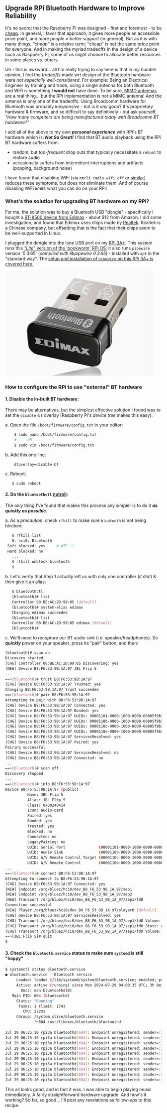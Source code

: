 ## Upgrade RPi Bluetooth Hardware to Improve Reliability

It's no secret that the Raspberry Pi was designed - first and foremost - to be [cheap](https://dictionary.cambridge.org/dictionary/english/cheap). In general, I favor that approach; it gives more people an accessible price point, and *more people = better support* (in general). But as it is with many things, *"cheap"* is a relative term; "cheap" is not the same price point for everyone. And in making the myriad tradeoffs in the design of a device such as Raspberry Pi, some of us might choose to allocate better resources in some places vs. others. 

Uh - this is awkward... all I'm really trying to say here is that *in my humble opinion*, I feel the *tradeoffs* made wrt design of the Bluetooth hardware were *not especially well-considered*. For example: Being an Electrical Engineer by training and trade, using a single antenna for both Bluetooth and WiFi is something I **would not** have done. To be sure, [MIMO antennas](https://resources.system-analysis.cadence.com/blog/fundamentals-of-mimo-communication-in-wireless-systems) are a real thing...  but the RPi implementation is not a MIMO antenna! And the antenna is only one of the tradeoffs. Using Broadcomm hardware for Bluetooth was probably *inexpensive* - but is it *any good*? It's proprietary hardware & firmware, and so difficult to say definitively - but ask yourself, *"How many computers are being manufactured today with Broadcomm BT hardware?"* 

I add all of the above to my own ***personal experience*** with RPi's BT hardware which is: ***Not So Great!*** I find that BT audio playback using the RPi BT hardware suffers from: 

* random, but *too-frequent* drop outs that typically necessitate a `reboot`  to restore audio
* occasionally suffers from intermittent interruptions and artifacts (popping, background noise)

I have found that disabling WiFi (via `nmcli radio wifi off` or [similar](https://www.baeldung.com/linux/disable-wireless-network)) reduces these symptoms, but does not eliminate them. And of course disabling WiFi *limits* what you can do on your RPi! 

### What's the solution for upgrading BT hardware on my RPi?

For me, the solution was to buy a Bluetooth USB "dongle" - specifically I bought a [BT-8500 device from Edimax](https://www.edimax.com/edimax/merchandise/merchandise_detail/data/edimax/global/bluetooth/bt-8500/) - about $12 from Amazon. I did some investigation, and found that Edimax uses chips made by [Realtek](https://en.wikipedia.org/wiki/Realtek). Realtek is a Chinese company, but offsetting that is the fact that their chips seem to be well-supported in Linux. 

I plugged the dongle into the lone USB port on my [RPi 3A+](https://datasheets.raspberrypi.com/rpi3/raspberry-pi-3-a-plus-product-brief.pdf). This system runs this [*"Lite"* version of the 'bookworm' RPi OS](https://downloads.raspberrypi.com/raspios_lite_armhf/images/raspios_lite_armhf-2024-07-04/); it also runs `pipewire` version '0.3.65' (*compiled with libpipewire 0.3.65*) - installed with `apt` in the "standard way". The [setup and installation of `pipewire` on this RPi 3A+ is covered here.](https://github.com/seamusdemora/PiFormulae/blob/master/Bluetooth-AudioForBookwormLite.md) 

![edimax-bt-8500](./pix/edimax-bt-8500.jpeg)



### How to configure the RPi to use "external" BT hardware

#### 1. Disable the in-built BT hardware:

There may be alternatives, but the simplest effective solution I found was to set the `disable-bt` overlay (Raspberry Pi's *device tree* makes this easy):

   a. Open the file `/boot/firmware/config.txt` in your editor:

   ```bash
       $ sudo nano /boot/firmware/config.txt 
       # --  OR --
       $ sudo vim /boot/firmware/config.txt
   ```

   b. Add this one line: 

   ```
       dtoverlay=disable-bt
   ```

   c. Reboot:
   ```
      $ sudo reboot
   ```

#### 2. Do the `bluetoothctl` [nutroll](https://www.urbandictionary.com/define.php?term=nutroll): 

The only thing I've found that makes this process any simpler is to do it ***as quickly as possible***. 

   a. As a *precaution*, check `rfkill` to make sure `bluetooth` is not being blocked:  

   ```bash
      $ rfkill list
      0: hci0: Bluetooth
	Soft blocked: yes     # WTF !!
	Hard blocked: no
      ...
      $ rfkill unblock bluetooth
      $
   ```

   b. Let's verify that Step 1 actually left us with only one controller (*it did!*) & then give it an alias: 

   ```bash
      $ bluetoothctl
      [bluetooth]# list
      Controller 08:BE:AC:2D:99:85 [default]
      [bluetooth]# system-alias edimax 
      Changing edimax succeeded
      [bluetooth]# list
      Controller 08:BE:AC:2D:99:85 edimax [default]
      [bluetooth]#
   ```

   c. We'll need to *recapture* our BT audio sink (i.e. speaker/headphones). So ***quickly*** power on your speaker, press its "pair" button, and then:  

   ```bash
   [bluetooth]# scan on 
   Discovery started
   [CHG] Controller 08:BE:AC:2D:99:85 Discovering: yes
   [NEW] Device B8:F6:53:9B:1A:97 JBL Flip 5 
   ...
==>[bluetooth]# trust B8:F6:53:9B:1A:97
   [CHG] Device B8:F6:53:9B:1A:97 Trusted: yes
   Changing B8:F6:53:9B:1A:97 trust succeeded
==>[bluetooth]# pair B8:F6:53:9B:1A:97
   Attempting to pair with B8:F6:53:9B:1A:97
   [CHG] Device B8:F6:53:9B:1A:97 Connected: yes
   [CHG] Device B8:F6:53:9B:1A:97 Bonded: yes
   [CHG] Device B8:F6:53:9B:1A:97 UUIDs: 00001101-0000-1000-8000-00805f9b34fb
   [CHG] Device B8:F6:53:9B:1A:97 UUIDs: 0000110b-0000-1000-8000-00805f9b34fb
   [CHG] Device B8:F6:53:9B:1A:97 UUIDs: 0000110c-0000-1000-8000-00805f9b34fb
   [CHG] Device B8:F6:53:9B:1A:97 UUIDs: 0000110e-0000-1000-8000-00805f9b34fb
   [CHG] Device B8:F6:53:9B:1A:97 ServicesResolved: yes
   [CHG] Device B8:F6:53:9B:1A:97 Paired: yes
   Pairing successful
   [CHG] Device B8:F6:53:9B:1A:97 ServicesResolved: no
   [CHG] Device B8:F6:53:9B:1A:97 Connected: no 
   ...
==>[bluetooth]# scan off
   Discovery stopped 
   ...
==>[bluetooth]# info B8:F6:53:9B:1A:97
   Device B8:F6:53:9B:1A:97 (public)
	         Name: JBL Flip 5
	         Alias: JBL Flip 5
	         Class: 0x00240414
	         Icon: audio-card
	         Paired: yes
	         Bonded: yes
	         Trusted: yes
	         Blocked: no
	         Connected: no
	         LegacyPairing: no
	         UUID: Serial Port               (00001101-0000-1000-8000-00805f9b34fb)
	         UUID: Audio Sink                (0000110b-0000-1000-8000-00805f9b34fb)
	         UUID: A/V Remote Control Target (0000110c-0000-1000-8000-00805f9b34fb)
	         UUID: A/V Remote Control        (0000110e-0000-1000-8000-00805f9b34fb) 
   ...
==>[bluetooth]# connect B8:F6:53:9B:1A:97
   Attempting to connect to B8:F6:53:9B:1A:97
   [CHG] Device B8:F6:53:9B:1A:97 Connected: yes
   [NEW] Endpoint /org/bluez/hci0/dev_B8_F6_53_9B_1A_97/sep1
   [NEW] Endpoint /org/bluez/hci0/dev_B8_F6_53_9B_1A_97/sep2
   [NEW] Transport /org/bluez/hci0/dev_B8_F6_53_9B_1A_97/sep1/fd0
   Connection successful
   [NEW] Player /org/bluez/hci0/dev_B8_F6_53_9B_1A_97/player0 [default]
   [CHG] Device B8:F6:53:9B:1A:97 ServicesResolved: yes
   [CHG] Transport /org/bluez/hci0/dev_B8_F6_53_9B_1A_97/sep1/fd0 Volume: 0x003c (60)
   [CHG] Transport /org/bluez/hci0/dev_B8_F6_53_9B_1A_97/sep1/fd0 State: active
   [CHG] Transport /org/bluez/hci0/dev_B8_F6_53_9B_1A_97/sep1/fd0 Volume: 0x0034 (52)
==>[JBL Flip 5]# quit 
   $ 
   ```

#### 3. Check the `bluetooth.service` status to make sure `systemd` is still "happy" 

   ```bash
   $ systemctl status bluetooth.service
   ● bluetooth.service - Bluetooth service
        Loaded: loaded (/lib/systemd/system/bluetooth.service; enabled; preset: enabled)
        Active: active (running) since Mon 2024-07-29 04:00:35 UTC; 3h 6min ago
          Docs: man:bluetoothd(8)
      Main PID: 604 (bluetoothd)
        Status: "Running"
         Tasks: 1 (limit: 174)
           CPU: 222ms
        CGroup: /system.slice/bluetooth.service
                └─604 /usr/libexec/bluetooth/bluetoothd
   
   Jul 29 06:25:10 rpi3a bluetoothd[604]: Endpoint unregistered: sender=:1.34 path=/MediaEndpoint/A2DPSource/aptx_ll_1
   Jul 29 06:25:10 rpi3a bluetoothd[604]: Endpoint unregistered: sender=:1.34 path=/MediaEndpoint/A2DPSource/aptx_ll_0
   Jul 29 06:25:10 rpi3a bluetoothd[604]: Endpoint unregistered: sender=:1.34 path=/MediaEndpoint/A2DPSource/aptx_ll_duplex_1
   Jul 29 06:25:10 rpi3a bluetoothd[604]: Endpoint unregistered: sender=:1.34 path=/MediaEndpoint/A2DPSource/aptx_ll_duplex_0
   Jul 29 06:25:10 rpi3a bluetoothd[604]: Endpoint unregistered: sender=:1.34 path=/MediaEndpoint/A2DPSource/faststream
   Jul 29 06:25:10 rpi3a bluetoothd[604]: Endpoint unregistered: sender=:1.34 path=/MediaEndpoint/A2DPSource/faststream_duplex
   Jul 29 06:25:10 rpi3a bluetoothd[604]: Endpoint unregistered: sender=:1.34 path=/MediaEndpoint/A2DPSink/opus_05
   Jul 29 06:25:10 rpi3a bluetoothd[604]: Endpoint unregistered: sender=:1.34 path=/MediaEndpoint/A2DPSource/opus_05
   Jul 29 06:25:10 rpi3a bluetoothd[604]: Endpoint unregistered: sender=:1.34 path=/MediaEndpoint/A2DPSink/opus_05_duplex
   Jul 29 06:25:10 rpi3a bluetoothd[604]: Endpoint unregistered: sender=:1.34 path=/MediaEndpoint/A2DPSource/opus_05_duplex
   ```

This all looks good, and in fact it was. I was able to begin playing music immediately. A fairly straightforward hardware upgrade. And how's it working? So far, so good... I'll post any revelations as follow-ups to this recipe. 

